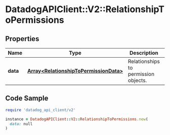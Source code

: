 # DatadogAPIClient::V2::RelationshipToPermissions

## Properties

| Name | Type | Description | Notes |
| ---- | ---- | ----------- | ----- |
| **data** | [**Array&lt;RelationshipToPermissionData&gt;**](RelationshipToPermissionData.md) | Relationships to permission objects. | [optional] |

## Code Sample

```ruby
require 'datadog_api_client/v2'

instance = DatadogAPIClient::V2::RelationshipToPermissions.new(
  data: null
)
```

